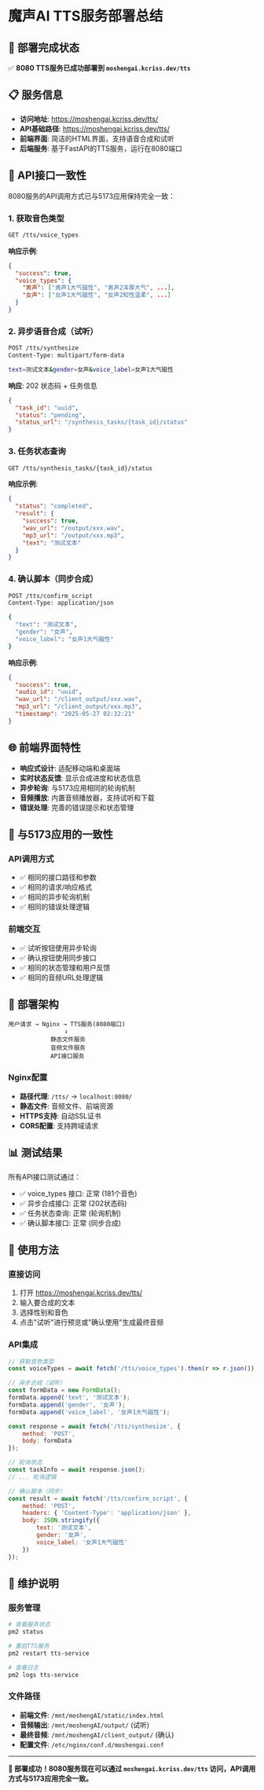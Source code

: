 # 魔声AI TTS服务部署总结

## 🎉 部署完成状态

✅ **8080 TTS服务已成功部署到 `moshengai.kcriss.dev/tts`**

## 📋 服务信息

- **访问地址**: https://moshengai.kcriss.dev/tts/
- **API基础路径**: https://moshengai.kcriss.dev/tts/
- **前端界面**: 简洁的HTML界面，支持语音合成和试听
- **后端服务**: 基于FastAPI的TTS服务，运行在8080端口

## 🔧 API接口一致性

8080服务的API调用方式已与5173应用保持完全一致：

### 1. 获取音色类型
```bash
GET /tts/voice_types
```
**响应示例**:
```json
{
  "success": true,
  "voice_types": {
    "男声": ["男声1大气磁性", "男声2浑厚大气", ...],
    "女声": ["女声1大气磁性", "女声2知性温柔", ...]
  }
}
```

### 2. 异步语音合成（试听）
```bash
POST /tts/synthesize
Content-Type: multipart/form-data

text=测试文本&gender=女声&voice_label=女声1大气磁性
```
**响应**: 202 状态码 + 任务信息
```json
{
  "task_id": "uuid",
  "status": "pending",
  "status_url": "/synthesis_tasks/{task_id}/status"
}
```

### 3. 任务状态查询
```bash
GET /tts/synthesis_tasks/{task_id}/status
```
**响应示例**:
```json
{
  "status": "completed",
  "result": {
    "success": true,
    "wav_url": "/output/xxx.wav",
    "mp3_url": "/output/xxx.mp3",
    "text": "测试文本"
  }
}
```

### 4. 确认脚本（同步合成）
```bash
POST /tts/confirm_script
Content-Type: application/json

{
  "text": "测试文本",
  "gender": "女声", 
  "voice_label": "女声1大气磁性"
}
```
**响应示例**:
```json
{
  "success": true,
  "audio_id": "uuid",
  "wav_url": "/client_output/xxx.wav",
  "mp3_url": "/client_output/xxx.mp3",
  "timestamp": "2025-05-27 02:32:21"
}
```

## 🌐 前端界面特性

- **响应式设计**: 适配移动端和桌面端
- **实时状态反馈**: 显示合成进度和状态信息
- **异步轮询**: 与5173应用相同的轮询机制
- **音频播放**: 内置音频播放器，支持试听和下载
- **错误处理**: 完善的错误提示和状态管理

## 🔄 与5173应用的一致性

### API调用方式
- ✅ 相同的接口路径和参数
- ✅ 相同的请求/响应格式
- ✅ 相同的异步轮询机制
- ✅ 相同的错误处理逻辑

### 前端交互
- ✅ 试听按钮使用异步轮询
- ✅ 确认按钮使用同步接口
- ✅ 相同的状态管理和用户反馈
- ✅ 相同的音频URL处理逻辑

## 🚀 部署架构

```
用户请求 → Nginx → TTS服务(8080端口)
                ↓
            静态文件服务
            音频文件服务
            API接口服务
```

### Nginx配置
- **路径代理**: `/tts/` → `localhost:8080/`
- **静态文件**: 音频文件、前端资源
- **HTTPS支持**: 自动SSL证书
- **CORS配置**: 支持跨域请求

## 📊 测试结果

所有API接口测试通过：
- ✅ voice_types 接口: 正常 (181个音色)
- ✅ 异步合成接口: 正常 (202状态码)
- ✅ 任务状态查询: 正常 (轮询机制)
- ✅ 确认脚本接口: 正常 (同步合成)

## 🎯 使用方法

### 直接访问
1. 打开 https://moshengai.kcriss.dev/tts/
2. 输入要合成的文本
3. 选择性别和音色
4. 点击"试听"进行预览或"确认使用"生成最终音频

### API集成
```javascript
// 获取音色类型
const voiceTypes = await fetch('/tts/voice_types').then(r => r.json());

// 异步合成（试听）
const formData = new FormData();
formData.append('text', '测试文本');
formData.append('gender', '女声');
formData.append('voice_label', '女声1大气磁性');

const response = await fetch('/tts/synthesize', {
    method: 'POST',
    body: formData
});

// 轮询状态
const taskInfo = await response.json();
// ... 轮询逻辑

// 确认脚本（同步）
const result = await fetch('/tts/confirm_script', {
    method: 'POST',
    headers: { 'Content-Type': 'application/json' },
    body: JSON.stringify({
        text: '测试文本',
        gender: '女声',
        voice_label: '女声1大气磁性'
    })
});
```

## 🔧 维护说明

### 服务管理
```bash
# 查看服务状态
pm2 status

# 重启TTS服务
pm2 restart tts-service

# 查看日志
pm2 logs tts-service
```

### 文件路径
- **前端文件**: `/mnt/moshengAI/static/index.html`
- **音频输出**: `/mnt/moshengAI/output/` (试听)
- **最终音频**: `/mnt/moshengAI/client_output/` (确认)
- **配置文件**: `/etc/nginx/conf.d/moshengai.conf`

---

**🎊 部署成功！8080服务现在可以通过 `moshengai.kcriss.dev/tts` 访问，API调用方式与5173应用完全一致。** 